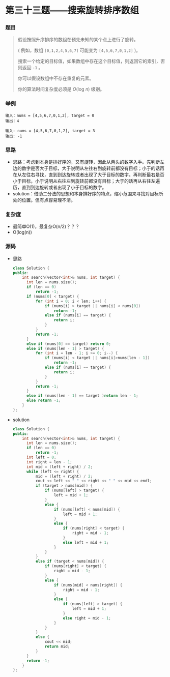 # 第三十三题——搜索旋转排序数组

### 题目

> 假设按照升序排序的数组在预先未知的某个点上进行了旋转。
>
> ( 例如，数组 `[0,1,2,4,5,6,7]` 可能变为 `[4,5,6,7,0,1,2]` )。
>
> 搜索一个给定的目标值，如果数组中存在这个目标值，则返回它的索引，否则返回 `-1` 。
>
> 你可以假设数组中不存在重复的元素。
>
> 你的算法时间复杂度必须是 *O*(log *n*) 级别。

### 举例

```
输入：nums = [4,5,6,7,0,1,2], target = 0
输出：4

输入: nums = [4,5,6,7,0,1,2], target = 3
输出: -1
```

### 思路

* 思路：考虑到本身是排好序的，又有旋转，因此从两头的数字入手。先判断左边的数字是否大于目标，大于说明从左往右到旋转前都没有目标；小于的话再在从左往右寻找，直到到达旋转或者出现了大于目标的数字。再判断最右是否小于目标，小于说明从右往左到旋转前都没有目标；大于的话再从右往左遍历，直到到达旋转或者出现了小于目标的数字。
* solution：借助二分法的思想和本身排好序的特点，缩小范围来寻找对目标所处的位置。但有点容易理不清。

### 复杂度

- 最简单O(1)，最复杂O(n/2)？？？
- O(log(n))


### 源码

* 思路

  ```c++
  class Solution {
  public:
      int search(vector<int>& nums, int target) {
  		int len = nums.size();
  		if (len == 0)
  			return -1;
  		if (nums[0] < target) {
  			for (int i = 0; i < len; i++) {
  				if (nums[i] > target || nums[i] < nums[0])
  					return -1;
  				else if (nums[i] == target) {
  					return i;
  				}
  			}
  			return -1;
  		}
  		else if (nums[0] == target) return 0;
  		else if (nums[len - 1] > target) {
  			for (int i = len - 1; i >= 0; i--) {
  				if (nums[i] < target || nums[i]>nums[len - 1])
  					return -1;
  				else if (nums[i] == target) {
  					return i;
  				}
  			}
  			return -1;
  		}
  		else if (nums[len - 1] == target )return len - 1;
  		else return -1;
      }
  };
  ```

* solution

  ```c++
  class Solution {
  public:
      int search(vector<int>& nums, int target) {
  		int len = nums.size();
  		if (len == 0)
  			return -1;
  		int left = 0;
  		int right = len - 1;
  		int mid = (left + right) / 2;
  		while (left <= right) {
  			mid = (left + right) / 2;
  			cout << left << " " << right << " " << mid << endl;
  			if (target > nums[mid]) {
  				if (nums[left] > target) {
  					left = mid + 1;
  				}
  				else {
  					if (nums[left] < nums[mid]) {
  						left = mid + 1;
  					}
  					else {
  						if (nums[right] < target) {
  							right = mid - 1;
  						}
  						else left = mid + 1;
  					}
  				}
  			}
  			else if (target < nums[mid]) {
  				if (nums[right] < target) {
  					right = mid - 1;
  				}
  				else {
  					if (nums[mid] < nums[right]) {
  						right = mid - 1;
  					}
  					else {
  						if (nums[left] > target) {
  							left = mid + 1;
  						}
  						else right = mid - 1;
  					}
  				}
  			}
  			else {
  				cout << mid;
  				return mid;
  			}
  		}
  		return -1;
      }
  };
  ```


